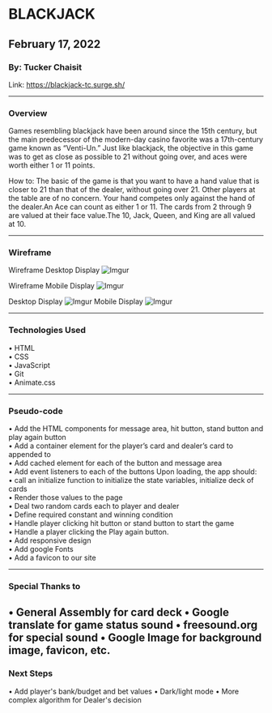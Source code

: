 # BLACKJACK

## February 17, 2022

### By: Tucker Chaisit

Link: https://blackjack-tc.surge.sh/

*** 

### Overview

Games resembling blackjack have been around since the 15th century, but the main predecessor of the modern-day casino favorite was a 17th-century game known as “Venti-Un.” Just like blackjack, the objective in this game was to get as close as possible to 21 without going over, and aces were worth either 1 or 11 points.

How to: The basic of the game is that you want to have a hand value that is closer to 21 than that of the dealer, without going over 21. Other players at the table are of no concern. Your hand competes only against the hand of the dealer.An Ace can count as either 1 or 11. The cards from 2 through 9 are valued at their face value.The 10, Jack, Queen, and King are all valued at 10.

***

### Wireframe
Wireframe Desktop Display
![Imgur](https://i.imgur.com/8VKfEss.png)

Wireframe Mobile Display
![Imgur](https://i.imgur.com/ybOR8nE.png)


Desktop Display
![Imgur](https://i.imgur.com/rvLOKZt.png)
Mobile Display
![Imgur](https://i.imgur.com/uCAlgc7.png)

---

### Technologies Used

• HTML </br>
• CSS </br>
• JavaScript </br>
• Git </br>
• Animate.css

---
### Pseudo-code

• Add the HTML components for message area, hit button, stand button and play again button </br>
• Add a container element for the player’s card and dealer’s card to appended to </br>
• Add cached element for each of the button and message area </br>
• Add event listeners to each of the buttons
Upon loading, the app should: </br>
• call an initialize function to initialize the state variables, initialize deck of cards </br>
• Render those values to the page </br>
• Deal two random cards each to player and dealer </br>
• Define required constant and winning condition </br>
• Handle player clicking hit button or stand button to start the game </br>
• Handle a player clicking the Play again button. </br>
• Add responsive design </br>
• Add google Fonts </br>
• Add a favicon to our site

---
### Special Thanks to
• General Assembly for card deck
• Google translate for game status sound
• freesound.org for special sound
• Google Image for background image, favicon, etc.
---
### Next Steps

• Add player's bank/budget and bet values
• Dark/light mode
• More complex algorithm for Dealer's decision
